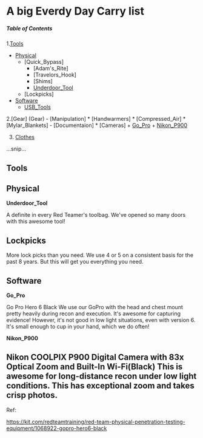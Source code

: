 # A big Everdy Day Carry list

##### Table of Contents  


 
1.[Tools](#Tools)
  - [Physical](#Physical)
    * [Quick_Bypass]
      + [Adam's_Rite]
      + [Travelors_Hook]
      + [Shims]
      + [Underdoor_Tool](Underdoor_Tool)
    * [Lockpicks]
  - [Software](Software)
    * [USB_Tools](USB_Tools)
  
2.[Gear] (Gear)
    - [Manipulation]
      * [Handwarmers]
      * [Compressed_Air]
      * [Mylar_Blankets]
    - [Documentaion]
      * [Cameras]
       + [Go_Pro](#Go_Pro)
       + [Nikon_P900](#Nikon_P900)
       
3. [Clothes](#Clothes)
  

...snip...    


## Tools
<a name="Tools"></a>

## Physical
<a name="Physical"></a>

 **Underdoor_Tool**
<a name="Underdoor_Tool"></a>

A definite in every Red Teamer's toolbag. We've opened so many doors with this awesome tool!

## Lockpicks
<a name="Lockpicks"></a>

More lock picks than you need. We use 4 or 5 on a consistent basis for the past 8 years. But this will get you everything you need.

## Software
<a name="Software"></a>

**Go_Pro**
<a name="Go_Pro"></a>

Go Pro Hero 6 Black
We use our GoPro with the head and chest mount pretty heavily during recon and execution. It's awesome for capturing evidence! However, it's not good in low light situations, even with version 6. It's small enough to cup in your hand, which we do often!


**Nikon_P900**
<a name="Nikon_P900"></a>

Nikon COOLPIX P900 Digital Camera with 83x Optical Zoom and Built-In Wi-Fi(Black) 
This is awesome for long-distance recon under low light conditions. This has exceptional zoom and takes crisp photos.
---
Ref:

https://kit.com/redteamtraining/red-team-physical-penetration-testing-equipment/1068922-gopro-hero6-black
